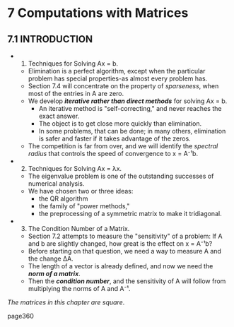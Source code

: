 
# 7 Computations with Matrices

## 7.1 INTRODUCTION

 - 1. Techniques for Solving Ax = b.
    - Elimination is a perfect algorithm, except when the particular problem has special properties-as almost every problem has. 
    - Section 7.4 will concentrate on the property of *sparseness*, when most of the entries in A are zero. 
    - We develop ***iterative rather than direct methods*** for solving Ax = b. 
        - An iterative method is "self-correcting," and never reaches the exact answer. 
        - The object is to get close more quickly than elimination. 
        - In some problems, that can be done; in many others, elimination is safer and faster if it takes advantage of the zeros.  
    - The competition is far from over, and we will identify the *spectral radius* that controls the speed of convergence to x = A⁻¹b.
 - 2. Techniques for Solving Ax = λx.
    - The eigenvalue problem is one of the outstanding successes of numerical analysis. 
    - We have chosen two or three ideas:
        - the QR algorithm
        - the family of "power methods,"
        - the preprocessing of a symmetric matrix to make it tridiagonal.
 - 3. The Condition Number of a Matrix.
    - Section 7.2 attempts to measure the "sensitivity" of a problem: If A and b are slightly changed, how great is the effect on x = A⁻¹b?
    - Before starting on that question, we need a way to measure A and the change ΔA. 
    - The length of a vector is already defined, and now we need the ***norm of a matrix***.
    - Then the ***condition number***, and the sensitivity of A will follow from multiplying the norms of A and A⁻¹. 
    
*The matrices in this chapter are square*. 

page360
